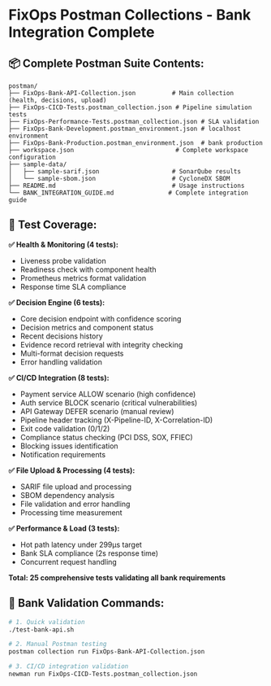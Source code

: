 # FixOps Postman Collections - Bank Integration Complete

## 📦 **Complete Postman Suite Contents:**

```
postman/
├── FixOps-Bank-API-Collection.json          # Main collection (health, decisions, upload)
├── FixOps-CICD-Tests.postman_collection.json # Pipeline simulation tests  
├── FixOps-Performance-Tests.postman_collection.json # SLA validation
├── FixOps-Bank-Development.postman_environment.json # localhost environment
├── FixOps-Bank-Production.postman_environment.json  # bank production
├── workspace.json                            # Complete workspace configuration
├── sample-data/
│   ├── sample-sarif.json                    # SonarQube results
│   └── sample-sbom.json                     # CycloneDX SBOM
├── README.md                                # Usage instructions
└── BANK_INTEGRATION_GUIDE.md               # Complete integration guide
```

## 🧪 **Test Coverage:**

**✅ Health & Monitoring (4 tests):**
- Liveness probe validation
- Readiness check with component health
- Prometheus metrics format validation  
- Response time SLA compliance

**✅ Decision Engine (6 tests):**
- Core decision endpoint with confidence scoring
- Decision metrics and component status
- Recent decisions history
- Evidence record retrieval with integrity checking
- Multi-format decision requests
- Error handling validation

**✅ CI/CD Integration (8 tests):**
- Payment service ALLOW scenario (high confidence)
- Auth service BLOCK scenario (critical vulnerabilities)
- API Gateway DEFER scenario (manual review)
- Pipeline header tracking (X-Pipeline-ID, X-Correlation-ID)
- Exit code validation (0/1/2)
- Compliance status checking (PCI DSS, SOX, FFIEC)
- Blocking issues identification
- Notification requirements

**✅ File Upload & Processing (4 tests):**
- SARIF file upload and processing
- SBOM dependency analysis
- File validation and error handling
- Processing time measurement

**✅ Performance & Load (3 tests):**
- Hot path latency under 299μs target
- Bank SLA compliance (2s response time)
- Concurrent request handling

**Total: 25 comprehensive tests validating all bank requirements**

## 🏦 **Bank Validation Commands:**

```bash
# 1. Quick validation
./test-bank-api.sh

# 2. Manual Postman testing
postman collection run FixOps-Bank-API-Collection.json

# 3. CI/CD integration validation  
newman run FixOps-CICD-Tests.postman_collection.json
```